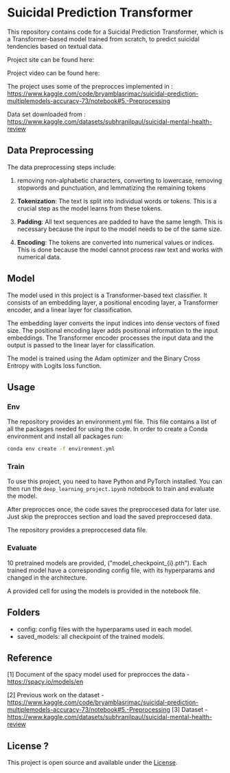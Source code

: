 # Suicidal Prediction Transformer

This repository contains code for a Suicidal Prediction Transformer, which is a Transformer-based model trained from scratch, to predict suicidal tendencies based on textual data.

Project site can be found here:

Project video can be found here: 

The project uses some of the preprocces implemented in :  https://www.kaggle.com/code/bryamblasrimac/suicidal-prediction-multiplemodels-accuracy-73/notebook#5.-Preprocessing 

Data set downloaded from : https://www.kaggle.com/datasets/subhranilpaul/suicidal-mental-health-review


## Data Preprocessing

The data preprocessing steps include:
1. removing non-alphabetic characters, converting to lowercase, removing stopwords and punctuation, and lemmatizing the remaining tokens

2. **Tokenization**: The text is split into individual words or tokens. This is a crucial step as the model learns from these tokens.

3. **Padding**: All text sequences are padded to have the same length. This is necessary because the input to the model needs to be of the same size.

4. **Encoding**: The tokens are converted into numerical values or indices. This is done because the model cannot process raw text and works with numerical data.



## Model

The model used in this project is a Transformer-based text classifier. It consists of an embedding layer, a positional encoding layer, a Transformer encoder, and a linear layer for classification.

The embedding layer converts the input indices into dense vectors of fixed size. The positional encoding layer adds positional information to the input embeddings. The Transformer encoder processes the input data and the output is passed to the linear layer for classification.

The model is trained using the Adam optimizer and the Binary Cross Entropy with Logits loss function.

## Usage 
### Env
The repository provides an environment.yml file.
This file contains a list of all the packages needed for using the code. 
In order to create a Conda environment and install all packages run:

``` bash 
conda env create -f environment.yml
```

### Train
To use this project, you need to have Python and PyTorch installed. You can then run the `deep_learning_project.ipynb` notebook to train and evaluate the model.

After preprocces once, the code saves the preproccesed data for later use. 
Just skip the preprocces section and load the saved preproccesed data. 

The repository provides a preproccesed data file. 

### Evaluate

10 pretrained models are provided, ("model_checkpoint_{i}.pth").
Each trained model have a corresponding config file, with its hyperparams and changed in the architecture. 

A provided cell for using the models is provided in the notebook file. 

## Folders
* config: config files with the hyperparams used in each model. 
* saved_models: all checkpoint of the trained models. 

## Reference

[1] Document of the spacy model used for preprocces the data - https://spacy.io/models/en 

[2] Previous work on the dataset -  https://www.kaggle.com/code/bryamblasrimac/suicidal-prediction-multiplemodels-accuracy-73/notebook#5.-Preprocessing 
[3] Dataset - https://www.kaggle.com/datasets/subhranilpaul/suicidal-mental-health-review


## License ?

This project is open source and available under the [License](LICENSE).

